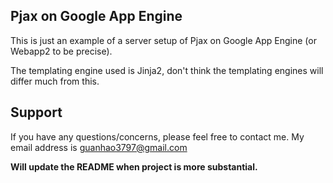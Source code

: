
Pjax on Google App Engine
--------------------------------
This is just an example of a server setup of Pjax on Google App Engine (or Webapp2 to be precise).

The templating engine used is Jinja2, don't think the templating engines will differ much from this.


Support <a name='support'></a>
------------------------------
If you have any questions/concerns, please feel free to contact me.
My email address is guanhao3797@gmail.com

**Will update the README when project is more substantial.**

